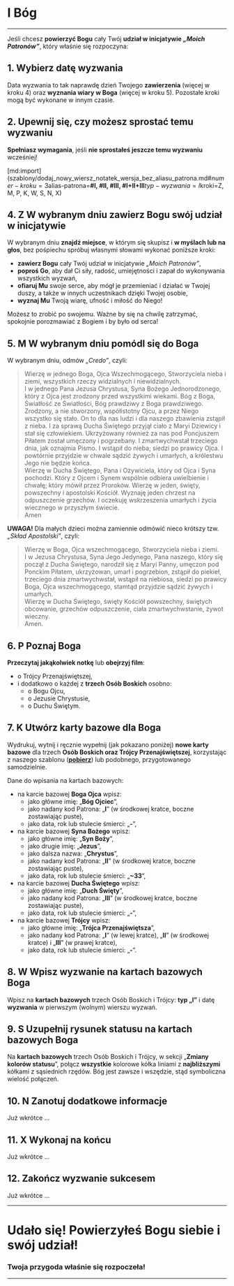 # <span class="status status-list"><span class="status status-god">I</span> Bóg</span>
---
Jeśli chcesz **powierzyć Bogu** cały Twój **udział w inicjatywie _„Moich Patronów”_**, który właśnie się rozpoczyna:
## <span class="step-number">1.</span> Wybierz datę wyzwania
<span class="selected-day-info">Data wyzwania</span> to tak naprawdę dzień Twojego **zawierzenia** (więcej w kroku 4) oraz **wyznania wiary w Boga** (więcej w kroku 5). Pozostałe kroki mogą być wykonane w innym czasie.
## <span class="step-number">2.</span> Upewnij się, czy możesz sprostać temu wyzwaniu
**Spełniasz wymagania**, jeśli **nie sprostałeś jeszcze temu wyzwaniu** wcześniej!

[md:import](szablony/dodaj_nowy_wiersz_notatek_wersja_bez_aliasu_patrona.md#$numer-kroku=3$alias-patrona=**#I, #II, #III, #I+II+III**$typ-wyzwania=I$kroki=Z, M, P, K, W, S, N, X)

## <span class="step-number">4.</span> <span class="step-letter">Z</span> W wybranym dniu zawierz Bogu swój udział w inicjatywie
W <span class="selected-day-info">wybranym dniu</span> **znajdź miejsce**, w którym się skupisz i **w myślach lub na głos**, bez pośpiechu spróbuj własnymi słowami wykonać poniższe kroki:
- **zawierz Bogu** cały Twój udział w inicjatywie _„Moich Patronów”_,
- **poproś Go**, aby dał Ci siły, radość, umiejętności i zapał do wykonywania wszystkich wyzwań,
- **ofiaruj Mu** swoje serce, aby mógł je przemieniać i działać w Twojej duszy, a także w innych uczestnikach dzięki Twojej osobie,
- **wyznaj Mu** Twoją wiarę, ufność i miłość do Niego!

Możesz to zrobić po swojemu. Ważne by się na chwilę zatrzymać, spokojnie porozmawiać z Bogiem i by było od serca!
## <span class="step-number">5.</span> <span class="step-letter">M</span> W wybranym dniu pomódl się do Boga
W <span class="selected-day-info">wybranym dniu</span>, odmów _„Credo”_, czyli:
> Wierzę w jednego Boga, Ojca Wszechmogącego, Stworzyciela nieba i ziemi, wszystkich rzeczy widzialnych i niewidzialnych.  
> I w jednego Pana Jezusa Chrystusa, Syna Bożego Jednorodzonego, który z Ojca jest zrodzony przed wszystkimi wiekami. Bóg z Boga, Światłość ze Światłości, Bóg prawdziwy z Boga prawdziwego. Zrodzony, a nie stworzony, współistotny Ojcu, a przez Niego wszystko się stało. On to dla nas ludzi i dla naszego zbawienia zstąpił z nieba. I za sprawą Ducha Świętego przyjął ciało z Maryi Dziewicy i stał się człowiekiem. Ukrzyżowany również za nas pod Poncjuszem Piłatem został umęczony i pogrzebany. I zmartwychwstał trzeciego dnia, jak oznajmia Pismo. I wstąpił do nieba; siedzi po prawicy Ojca. I powtórnie przyjdzie w chwale sądzić żywych i umarłych, a królestwu Jego nie będzie końca.  
> Wierzę w Ducha Świętego, Pana i Ożywiciela, który od Ojca i Syna pochodzi. Który z Ojcem i Synem wspólnie odbiera uwielbienie i chwałę; który mówił przez Proroków. Wierzę w jeden, święty, powszechny i apostolski Kościół. Wyznaję jeden chrzest na odpuszczenie grzechów. I oczekuję wskrzeszenia umarłych i życia wiecznego w przyszłym świecie.  
> Amen

**UWAGA!** Dla małych dzieci można zamiennie odmówić nieco krótszy tzw. _„Skład Apostolski”_, czyli:
> Wierzę w Boga, Ojca wszechmogącego, Stworzyciela nieba i ziemi.  
> I w Jezusa Chrystusa, Syna Jego Jedynego, Pana naszego, który się począł z Ducha Świętego, narodził się z Maryi Panny, umęczon pod Ponckim Piłatem, ukrzyżowan, umarł i pogrzebion, zstąpił do piekieł, trzeciego dnia zmartwychwstał, wstąpił na niebiosa, siedzi po prawicy Boga, Ojca wszechmogącego, stamtąd przyjdzie sądzić żywych i umarłych.  
> Wierzę w Ducha Świętego, święty Kościół powszechny, świętych obcowanie, grzechów odpuszczenie, ciała zmartwychwstanie, żywot wieczny.  
> Amen.
## <span class="step-number">6.</span> <span class="step-letter">P</span> Poznaj Boga
**Przeczytaj jakąkolwiek notkę** lub **obejrzyj film**:
- o Trójcy Przenajświętszej,
- i dodatkowo o każdej z **trzech Osób Boskich** osobno:
  - o Bogu Ojcu,
  - o Jezusie Chrystusie,
  - o Duchu Świętym.
## <span class="step-number">7.</span> <span class="step-letter">K</span> Utwórz karty bazowe dla Boga
Wydrukuj, wytnij i ręcznie wypełnij (jak pokazano poniżej) **nowe karty bazowe** dla trzech **Osób Boskich oraz Trójcy Przenajświętszej**, korzystając z naszego szablonu ([**pobierz**](pl/pdf/karty_bazowe_osob.pdf)) lub podobnego, przygotowanego samodzielnie.

Dane do wpisania na kartach bazowych:
- na karcie bazowej **Boga Ojca** wpisz:
  - jako główne imię: „**Bóg Ojciec**”,
  - jako nadany kod Patrona: „**I**” (w środkowej kratce, boczne zostawiając puste),
  - jako data, rok lub stulecie śmierci: „**-**”,
- na karcie bazowej **Syna Bożego** wpisz:
  - jako główne imię: „**Syn Boży**”,
  - jako drugie imię: „**Jezus**”,
  - jako dalsza nazwa: „**Chrystus**”,
  - jako nadany kod Patrona: „**II**” (w środkowej kratce, boczne zostawiając puste),
  - jako data, rok lub stulecie śmierci: „**~33**”,
- na karcie bazowej **Ducha Świętego** wpisz:
  - jako główne imię: „**Duch Święty**”,
  - jako nadany kod Patrona: „**III**” (w środkowej kratce, boczne zostawiając puste),
  - jako data, rok lub stulecie śmierci: „**-**”,
- na karcie bazowej **Trójcy** wpisz:
  - jako główne imię: „**Trójca Przenajświętsza**”,
  - jako nadany kod Patrona: „**I**” (w lewej kratce), „**II**” (w środkowej kratce) i „**III**” (w prawej kratce),
  - jako data, rok lub stulecie śmierci: „**-**”.
## <span class="step-number">8.</span> <span class="step-letter">W</span> Wpisz wyzwanie na kartach bazowych Boga
Wpisz na **kartach bazowych** trzech Osób Boskich i Trójcy: **typ „I”** i <span class="selected-day-info">datę</span>  **wyzwania** w pierwszym (wolnym) wierszu wyzwań.
## <span class="step-number">9.</span> <span class="step-letter">S</span> Uzupełnij rysunek statusu na kartach bazowych Boga
Na **kartach bazowych** trzech Osób Boskich i Trójcy, w sekcji „**Zmiany kolorów statusu**”, połącz **wszystkie** kolorowe kółka liniami z **najbliższymi** kółkami z sąsiednich rzędów. Bóg jest zawsze i wszędzie, stąd symboliczna wielość połączeń.
## <span class="step-number">10.</span> <span class="step-letter">N</span> Zanotuj dodatkowe informacje
Już wkrótce ...
## <span class="step-number">11.</span> <span class="step-letter">X</span> Wykonaj na końcu
Już wkrótce ...
## <span class="step-number">12.</span> Zakończ wyzwanie sukcesem
Już wkrótce ...

---
# Udało się! Powierzyłeś **Bogu** siebie i swój udział!
### Twoja przygoda właśnie się rozpoczeła!
---

